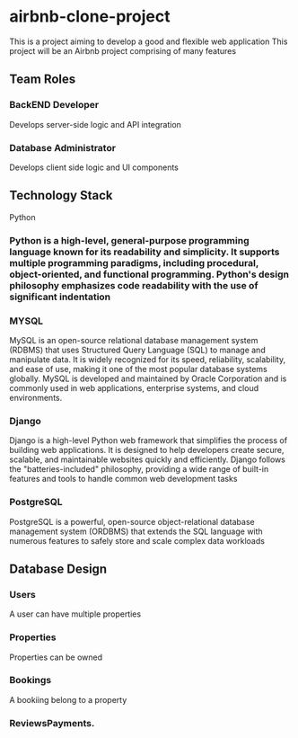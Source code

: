 # airbnb-clone-project
This is a project aiming to develop a good and flexible web application
This project will be an Airbnb project comprising of many features
## Team Roles
### BackEND Developer
Develops server-side logic and API integration

### Database Administrator
Develops client side logic and UI components

## Technology Stack
Python
### Python is a high-level, general-purpose programming language known for its readability and simplicity. It supports multiple programming paradigms, including procedural, object-oriented, and functional programming. Python's design philosophy emphasizes code readability with the use of significant indentation
### MYSQL
MySQL is an open-source relational database management system (RDBMS) that uses Structured Query Language (SQL) to manage and manipulate data. It is widely recognized for its speed, reliability, scalability, and ease of use, making it one of the most popular database systems globally. MySQL is developed and maintained by Oracle Corporation and is commonly used in web applications, enterprise systems, and cloud environments.
### Django
Django is a high-level Python web framework that simplifies the process of building web applications. It is designed to help developers create secure, scalable, and maintainable websites quickly and efficiently. Django follows the "batteries-included" philosophy, providing a wide range of built-in features and tools to handle common web development tasks
### PostgreSQL
PostgreSQL is a powerful, open-source object-relational database management system (ORDBMS) that extends the SQL language with numerous features to safely store and scale complex data workloads

## Database Design
### Users
A user can have multiple properties 
### Properties
Properties can be owned
### Bookings
A bookiing belong to a property


### ReviewsPayments.



